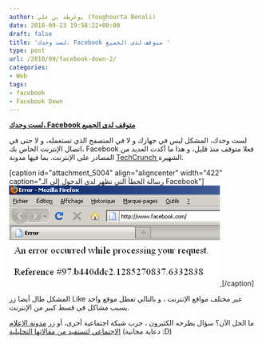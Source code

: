 ```yaml
---
author: يوغرطة بن علي (Youghourta Benali)
date: 2010-09-23 19:58:22+00:00
draft: false
title: 'لست وحدك، Facebook متوقف لدى الجميع '
type: post
url: /2010/09/facebook-down-2/
categories:
- Web
tags:
- facebook
- Facebook Down
---
```


**[لست وحدك، Facebook متوقف لدى الجميع]( https://www.it-scoop.com/2010/09/facebook-down-2/)**


لست وحدك، المشكل ليس في جهازك و لا في المتصفح الذي تستعمله، و لا حتى في اتصال الإنترنت الخاص بك، Facebook فعلا متوقف منذ قليل، و هذا ما أكدت العديد من المصادر على الإنترنت. بما فيها مدونة [TechCrunch ](http://techcrunch.com/2010/09/23/facebook-down/)الشهيرة.

[caption id="attachment_5004" align="aligncenter" width="422" caption="رسالة الخطأ التي تظهر لدى الدخول إلى الـ Facebook"][![](facebookd-down.png)
]( https://www.it-scoop.com/2010/09/facebook-down-2/)[/caption]

المشكل طال أيضا زر Like عبر مختلف مواقع الإنترنت ، و بالتالي تعطل موقع واحد يسبب مشاكل في قسط كبير من الإنترنت.

ما الحل الآن؟ سؤال يطرحه الكثيرون ، جرب شبكة اجتماعية أخرى، أو زر [مدونة الإعلام الاجتماعي لتستفيد من مقالاتها التحليلية](https://socialmedia4arab.com/) (دعاية مجانية :D)
